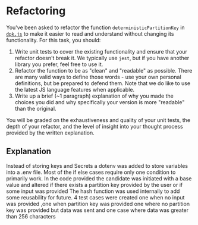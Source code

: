 # Refactoring

You've been asked to refactor the function `deterministicPartitionKey` in [`dpk.js`](dpk.js) to make it easier to read and understand without changing its functionality. For this task, you should:

1. Write unit tests to cover the existing functionality and ensure that your refactor doesn't break it. We typically use `jest`, but if you have another library you prefer, feel free to use it.
2. Refactor the function to be as "clean" and "readable" as possible. There are many valid ways to define those words - use your own personal definitions, but be prepared to defend them. Note that we do like to use the latest JS language features when applicable.
3. Write up a brief (~1 paragraph) explanation of why you made the choices you did and why specifically your version is more "readable" than the original.

You will be graded on the exhaustiveness and quality of your unit tests, the depth of your refactor, and the level of insight into your thought process provided by the written explanation.


## Explanation

Instead of storing keys and Secrets a dotenv was added to store variables into a .env file.
Most of the if else cases require only one condition to primarily work.
In the code provided  the candidate was initiated with a base value and altered if there exists a partition key provided by the user or if some input was provided
The hash function was used internally to add some reusability for future.
4 test cases were created one when no input was provided ,one when partition key was provided one where no partition key was provided but data was sent and one case where data was greater than 256 characters
